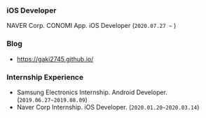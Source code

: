 
<!--
**gaki2745/gaki2745** is a ✨ _special_ ✨ repository because its `README.md` (this file) appears on your GitHub profile.

Here are some ideas to get you started:


- 👯 I’m looking to collaborate on ...
- 🤔 I’m looking for help with ...
- 💬 Ask me about ...
- 📫 How to reach me: ...
- 😄 Pronouns: ...
- ⚡ Fun fact: ...
-->

### iOS Developer
NAVER Corp. CONOMI App. iOS Developer (`2020.07.27 ~` )

### Blog

- https://gaki2745.github.io/

### Internship Experience 

- Samsung Electronics Internship. Android Developer. (`2019.06.27~2019.08.09`)
- Naver Corp Internship. iOS Developer. (`2020.01.20~2020.03.14`)

